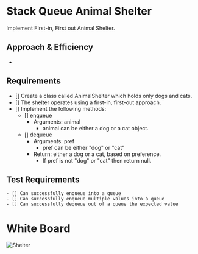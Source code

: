 # Stack Queue Animal Shelter

Implement First-in, First out Animal Shelter.

## Approach & Efficiency

*

## Requirements

* [] Create a class called AnimalShelter which holds only dogs and cats.
* [] The shelter operates using a first-in, first-out approach.
* [] Implement the following methods:
    - [] enqueue
        * Arguments: animal
            * animal can be either a dog or a cat object.
    - [] dequeue
        * Arguments: pref
            * pref can be either "dog" or "cat"
        * Return: either a dog or a cat, based on preference.
            * If pref is not "dog" or "cat" then return null.



## Test Requirements
    - [] Can successfully enqueue into a queue
    - [] Can successfully enqueue multiple values into a queue
    - [] Can successfully dequeue out of a queue the expected value
# White Board

![Shelter]()
